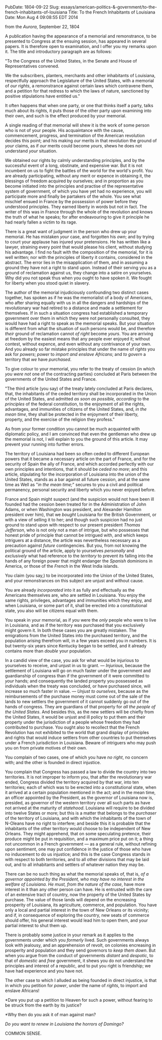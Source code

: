 PubDate: 1804-09-22
Slug: essays/american-politics-&-government/to-the-french-inhabitants-of-louisiana
Title: To the French Inhabitants of Louisiana
Date: Mon Aug  4 09:08:55 EDT 2014

   from the *Aurora*, September 22, 1804
   
   A publication having the appearance of a memorial and remonstrance, to be
   presented to Congress at the ensuing session, has appeared in several
   papers. It is therefore open to examination, and I offer you my remarks
   upon it. The title and introductory paragraph are as follows:

   "To the Congress of the United States, in the Senate and House of
   Representatives convened.
   
   We the subscribers, planters, merchants and
   other inhabitants of Louisiana, respectfully approach the Legislature of
   the United States, with a memorial of *our rights*, a remonstrance against
   certain laws which contravene them, and a petition for that redress to
   which the laws of nature, sanctioned by positive stipulations have
   entitled us."

   It often happens that when one party, or one that thinks itself a party,
   talks much about its rights, it puts those of the other party upon
   examining into their own, and such is the effect produced by your
   memorial.

   A single reading of that memorial will shew it is the work of some person
   who is not of your people. His acquaintance with the cause, commencement,
   progress, and termination of the American revolution decides this point;
   and his making *our* merits in that revolution the ground of *your* claims, as
   if *our* merits could become *yours*, shews he does not understand *your*
   situation.

   We obtained our rights by calmly understanding principles, and by the
   successful event of a long, obstinate, and expensive war. But it is not
   incumbent on us to fight the battles of the world for the world's profit.
   You are already participating, without any merit or expence in obtaining
   it, the blessings of freedom acquired by ourselves; and in proportion as
   you become initiated into the principles and practise of the
   representative system of government, of which you have yet had no
   experience, you will participate more and finally be partakers of the
   whole. You see what mischief ensued in France by the possession of power before
   they understood principles. They earned liberty in words but not in fact.
   The writer of this was in France through the whole of the revolution and
   knows the truth of what he speaks; for after endeavouring to give it
   principle he had nearly fallen a victim to its rage.

   There is a great want of judgment in the person who drew up your memorial.
   He has mistaken *your* case, and forgotten his *own*; and by trying to court
   your applause has injured your pretensions. He has written like a lawyer,
   straining every point that would please his client, without studying his
   advantage. I find no fault with the composition of the memorial, for it is well
   written; nor with the principles of liberty it contains, considered in the
   abstract. The error lies in the misapplication of them, and in assuming a
   ground they have not a right to stand upon.
   Instead of their serving you as a ground of reclamation against us, they
   change into a satire on yourselves. Why did you not speak thus when you
   ought to have spoken it. We fought for liberty when you stood quiet in
   slavery.

   The author of the memorial injudiciously confounding two distinct cases
   together, has spoken as if he was the memorialist of a body of Americans,
   who after sharing equally with us in all the dangers and hardships of the
   revolutionary war had retired to a distance and made a settlement for
   themselves. If in such a situation congress had established a temporary
   government over them in which they were not personally consulted, they
   would have had a right to speak as the memorial speaks. But your situation
   is different from what the situation of such persons would be, and
   therefore *their* ground of reclamation cannot *of right* become *yours*.
   You are arriving at freedom by the easiest means that any people ever
   enjoyed it; without contest, without expence, and even without any
   contrivance of your own. And you already so far mistake principles that
   under the name of *rights* you ask for *powers*; *power* to *import and enslave
   Africans*; and *to govern* a territory that *we* have *purchased*.

   To give colour to your memorial, you refer to the treaty of cession (in
   which *you were not* one of the contracting parties) concluded at Paris
   between the governments of the United States and France.

   "The third article (you say) of the treaty lately concluded at Paris
   declares, that, the inhabitants of the ceded territory shall be incorporated
   in the Union of the United States, and admitted *as soon as possible,
   according* to the *principles* of the federal constitution, to the enjoyment
   of all the rights, advantages, and immunities of citizens of the United
   States, and, *in the mean time*, they shall be protected in the enjoyment of
   their liberty, property, and the exercise of the religion they profess."

   As from your former condition you cannot be much acquainted with
   diplomatic policy, and I am convinced that even the gentleman who drew up
   the memorial is not, I will explain to you the ground of this article. It
   may prevent your running into further errors.

   The territory of Louisiana had been so often ceded to different European
   powers that it became a necessary article on the part of France, and for
   the security of Spain the ally of France, and which accorded perfectly
   with our own principles and intentions, that it should be *ceded no more*;
   and this article, stipulating for the incorporation of Louisiana into the
   union of the United States, stands as a bar against all future cession,
   and at the same time as Well as "*in the mean time;*" secures to you a civil
   and political permanency, personal security and liberty which you never
   enjoyed before.

   France and Spain might suspect (and the suspicion would not have been
   ill founded had the cession been treated for in the Administration of John
   Adams, or when Washington was president, and Alexander Hamilton president
   over him), that we *bought* Louisiana for the British Government, or with a
   view of selling it to her; and though such suspicion had no just ground to
   stand upon with respect to our present president *Thomas Jefferson*, who is
   not only not a man of intrigue, but who possesses that honest pride of
   principle that cannot be intrigued with, and which keeps intriguers at a
   distance, the article was nevertheless necessary as a precaution against
   *future* contingencies. But you, from not knowing the political ground of the article, apply to
   yourselves *personally* and *exclusively* what had reference to the *territory*
   to prevent its falling into the hands of any foreign power that might
   endanger the *Spanish* dominions in America, or those of
   the *French* in the West India islands.

   You claim (you say,) to be incorporated into the Union of the United
   States, and your remonstrances on this subject are unjust and without
   cause.

   You are already *incorporated* into it as fully and effectually as the
   Americans themselves are, who are settled in Louisiana. You enjoy the same
   rights, privileges, advantages and immunities which they enjoy, and when
   Louisiana, or some part of it, shall be erected into a constitutional
   state, you also will be citizens equal with them.

   You speak in your memorial, as if *you* were the *only* people who were to
   live in Louisiana, and as if the territory was purchased that you
   exclusively might govern it. In both these cases you are greatly mistaken.
   The emigrations from the United States into the purchased territory, and
   the population arising therefrom will, in a few years exceed you in
   numbers. It is but twenty-six years since Kentucky began to be settled,
   and it already contains more than *double* your population.

   In a candid view of the case, you ask for what would be injurious to
   yourselves to receive, and unjust in us to grant. &mdash; *Injurious*, because the
   settlement of Louisiana will go on much faster under the government and
   guardianship of congress than if the government of it were committed to
   *your* hands; and consequently the landed property you possessed as
   individuals when the treaty was concluded, or have purchased since, will
   increase so much faster in value. &mdash; *Unjust to ourselves*, because as the reimbursements of the purchase money
   must come out of the sale of the lands to new settlers the government of
   it cannot suddenly go out of the hands of congress. They are guardians of
   that property for *all the people of the United States*.
   And besides this, as the new settlers will be chiefly from the United
   States, it would be unjust and ill policy to put them and their property
   under the jurisdiction of a people whose freedom they had contributed to
   purchase. You ought also to recollect that the French Revolution has not exhibited
   to the world that grand display of principles and rights that would induce
   settlers from other countries to put themselves under a French
   jurisdiction in Louisiana. Beware of intriguers who may push you on from
   private motives of their own.

   You complain of two cases, one of which you have *no right*, no concern
   with; and the other is founded in direct injustice.

   You complain that Congress has passed a law to divide the country into two
   territories. It is not improper to inform you, that after the
   revolutionary war ended, Congress divided the territory acquired by that
   war, into ten territories; each of which was to be erected into a
   constitutional state, when it arrived at a certain population mentioned in
   the act; and in the mean time, an officer appointed by the President, as
   the governor of Louisiana now is, presided, as governor of the western
   territory over all such parts as have not arrived at the maturity of
   *statehood*. Louisiana will require to be divided into twelve States or more; but this
   is a matter that belongs to the *purchaser* of the territory of Louisiana,
   and with which the inhabitants of the town of N-Oleans have no right to
   interfere; and beside this it is probable that the inhabitants of the
   other territory would choose to be independent of New Orleans. They might
   apprehend, that on some speculating pretence, their produce might be put in
   requisition, and a maximum price put on it; a thing not uncommon in a
   French government &mdash; as a general rule, without refining upon sentiment, one may put confidence
   in the justice of those who have no inducement to do us injustice; and
   this is the case Congress stands in with respect to both territories, and
   to all other divisions that may be laid out, and to all inhabitants and
   settlers of whatever nation they may be.

   There can be no such thing as what the memorial speaks of, that is, *of a
   governor appointed by the President, who may have no interest in the
   welfare of Louisiana. He must, from the nature of the case*, have more
   interest in it than any other person can have. He is entrusted with the
   care of an extensive tract of country, now the property of the United
   States by purchase. The value of those lands will depend on the encreasing prosperity of
   Louisiana, its agriculture, commerce, and population. 
   You have only a local and partial interest in the town of New Orleans or
   its vicinity; and if, in consequence of exploring the country, new seats
   of commerce should offer, his general interest would lead him to open
   them, and your partial interest to shut them up.

   There is probably some justice in your remark as it applies to the
   governments under which you *formerly* lived. Such governments always look
   with jealousy, and an apprehension of revolt, on colonies encreasing in
   prosperity and population and they send governors to *keep them down*.
   But when you argue from the conduct of governments *distant* and *despotic*,
   to that of *domestic* and *free* government, it shews you do not understand
   the principles and interest of a republic, and to put you right is
   friendship; we have had experience and you have not.

   The other case to which I alluded as being founded in direct injustice, is
   that in which you petition for *power*, under the name of *rights*, to import
   and enslave Africans!

   *Dare you put up a petition to Heaven for such a power, without fearing to
   be struck from the earth by its justice?

   *Why then do you ask it of man against man?

   *Do you want to renew in Louisiana the horrors of Domingo?*

   COMMON SENSE.



